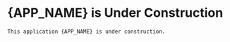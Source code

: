 # {APP_NAME} is Under Construction

```sideimage "left" "https://cdn.myfi.ws/v/Vecteezy/people-are-building-a-spaceship-rocket-cohesive-teamwork-in.svg"
This application {APP_NAME} is under construction.
```
